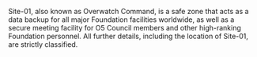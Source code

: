 Site-01, also known as Overwatch Command, is a safe zone that acts as a data backup for all major Foundation facilities worldwide, as well as a secure meeting facility for O5 Council members and other high-ranking Foundation personnel. All further details, including the location of Site-01, are strictly classified.